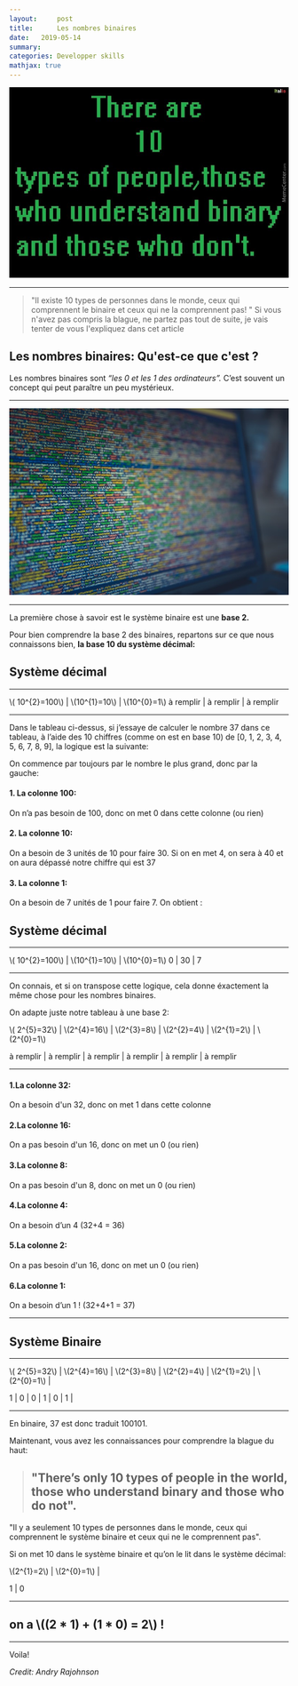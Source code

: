 ```yaml
---
layout:     post
title:      Les nombres binaires
date:   2019-05-14
summary: 
categories: Developper skills
mathjax: true
---
```

![Binary](/images/binaire.jpg)

---


> "Il existe 10 types de personnes dans le monde, ceux qui comprennent le binaire et ceux qui ne la comprennent pas! "
Si vous n'avez pas compris la blague, ne partez pas tout de suite, je vais tenter de vous l'expliquez dans cet article

## Les nombres binaires: Qu'est-ce que c'est ?

Les nombres binaires sont *“les 0 et les 1 des ordinateurs”.* C’est souvent un concept qui peut paraître un peu mystérieux. 

---
![Binary](/images/binary.jpeg)

---

La première chose à savoir est le système binaire est une **base 2.** 

Pour bien comprendre la base 2 des binaires, repartons sur ce que nous connaissons bien, **la base 10 du système décimal:**


## Système décimal

---

\\( 10^{2}=100\\)  | \\(10^{1}=10\\)  |  \\(10^{0}=1\\)
à remplir          | à remplir        | à remplir        


---


Dans le tableau ci-dessus, si j’essaye de calculer le nombre 37 dans ce tableau, à l’aide des 10 chiffres (comme on est en base 10) de [0, 1, 2, 3, 4, 5, 6, 7, 8, 9], la logique est la suivante:

On commence par toujours par le nombre le plus grand, donc par la gauche:

#### 1. La colonne 100:
On n’a pas besoin de 100, donc on met 0 dans cette colonne (ou rien)


#### 2. La colonne 10:
On a besoin de 3 unités de 10 pour faire 30. Si on en met 4, on sera à 40 et on aura dépassé notre chiffre qui est 37

#### 3. La colonne 1:
On a besoin de 7 unités de 1 pour faire 7.
On obtient :

## Système décimal


---

\\( 10^{2}=100\\)  | \\(10^{1}=10\\)  |  \\(10^{0}=1\\)
0                 |   30                   |  7

---

On connais, et si on transpose cette logique, cela donne éxactement la même chose pour les nombres binaires.

On adapte juste notre tableau à une base 2: 

\\( 2^{5}=32\\)  | \\(2^{4}=16\\)  |  \\(2^{3}=8\\) | \\(2^{2}=4\\) | \\(2^{1}=2\\) | \\(2^{0}=1\\) 

à remplir          | à remplir        | à remplir       | à remplir          | à remplir        | à remplir       


--- 

#### 1.La colonne 32:

On a besoin d'un 32, donc on met 1 dans cette colonne

#### 2.La colonne 16:

On a pas besoin d'un 16, donc on met un 0 (ou rien)

#### 3.La colonne 8:

On a pas besoin d'un 8, donc on met un 0 (ou rien)

#### 4.La colonne 4:

On a besoin d’un 4 (32+4 = 36)

#### 5.La colonne 2:

On a pas besoin d'un 16, donc on met un 0 (ou rien)

#### 6.La colonne 1:
On a besoin d’un 1 ! (32+4+1 = 37)


---

## Système Binaire 

---

\\( 2^{5}=32\\)  | \\(2^{4}=16\\)  |  \\(2^{3}=8\\) | \\(2^{2}=4\\) | \\(2^{1}=2\\) | \\(2^{0}=1\\) |

1          |     0      |      0         |   1      |    0    |   1 |

---


En binaire, 37 est donc traduit 100101.

Maintenant, vous avez les connaissances pour comprendre la blague du haut: 

>## "There’s only 10 types of people in the world, those who understand binary and those who do not". 
"Il y a seulement 10 types de personnes dans le monde, ceux qui comprennent le système binaire et ceux qui ne le comprennent pas".

Si on met 10 dans le système binaire et qu’on le lit dans le système décimal:

\\(2^{1}=2\\) | \\(2^{0}=1\\) |

1             | 0 


---


## on a \\((2 * 1) + (1 * 0) = 2\\) !

---

Voila! 

<footer><cite title="Workshop">Credit: Andry Rajohnson</cite></footer>
